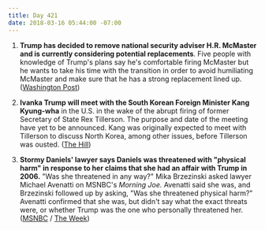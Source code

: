 ```yaml
---
title: Day 421
date: 2018-03-16 05:44:00 -07:00
---
```


1. **Trump has decided to remove national security adviser H.R. McMaster and is currently considering potential replacements**. Five people with knowledge of Trump's plans say he's comfortable firing McMaster but he wants to take his time with the transition in order to avoid humiliating McMaster and make sure that he has a strong replacement lined up. ([Washington Post](https://www.washingtonpost.com/politics/trump-decides-to-remove-national-security-adviser-and-others-may-follow/2018/03/15/fea2ebae-285c-11e8-bc72-077aa4dab9ef_story.html?utm_term=.aea9427e1773))

2. **Ivanka Trump will meet with the South Korean Foreign Minister Kang Kyung-wha** in the U.S. in the wake of the abrupt firing of former Secretary of State Rex Tillerson. The purpose and date of the meeting have yet to be announced. Kang was originally expected to meet with Tillerson to discuss North Korea, among other issues, before Tillerson was ousted. ([The Hill](http://thehill.com/policy/international/378751-south-korean-minister-to-meet-ivanka-after-tillerson-was-fired))

3. **Stormy Daniels' lawyer says Daniels was threatened with "physical harm" in response to her claims that she had an affair with Trump in 2006.** "Was she threatened in any way?" Mika Brzezinski asked lawyer Michael Avenatti on MSNBC's *Morning Joe.* Avenatti said she was, and Brzezinski followed up by asking, "Was she threatened physical harm?" Avenatti confirmed that she was, but didn't say what the exact threats were, or whether Trump was the one who personally threatened her. ([MSNBC](https://twitter.com/i/web/status/974612042710691840) / [The Week](http://theweek.com/speedreads/761344/stormy-daniels-threatened-physical-harm-relation-claims-that-affair-trump-lawyer-says))